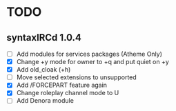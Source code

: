 # TODO

## syntaxIRCd 1.0.4

 - [ ] Add modules for services packages (Atheme Only)
 - [X] Change +y mode for owner to +q and put quiet on +y
 - [X] Add old_cloak (+h)
 - [ ] Move selected extensions to unsupported
 - [X] Add /FORCEPART feature again
 - [X] Change roleplay channel mode to U 
 - [ ] Add Denora module
